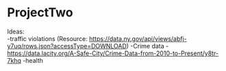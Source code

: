 # ProjectTwo

Ideas: 
<br>
-traffic violations (Resource: https://data.ny.gov/api/views/abfj-y7uq/rows.json?accessType=DOWNLOAD)
-Crime data - https://data.lacity.org/A-Safe-City/Crime-Data-from-2010-to-Present/y8tr-7khq
-health
